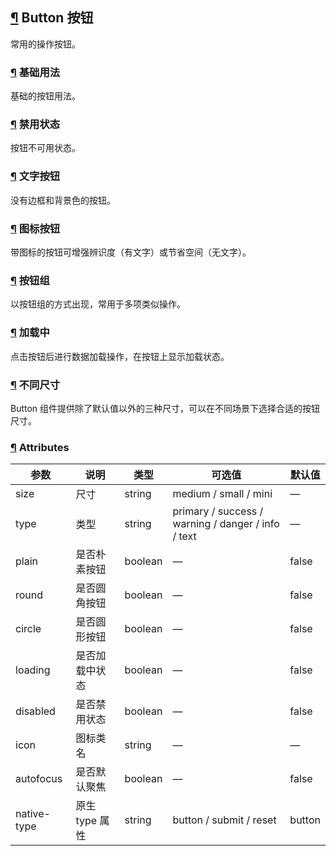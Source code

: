 ## [¶](https://element.eleme.cn/#/zh-CN/component/button#button-an-niu) Button 按钮

常用的操作按钮。

### [¶](https://element.eleme.cn/#/zh-CN/component/button#ji-chu-yong-fa) 基础用法

基础的按钮用法。

### [¶](https://element.eleme.cn/#/zh-CN/component/button#jin-yong-zhuang-tai) 禁用状态

按钮不可用状态。

### [¶](https://element.eleme.cn/#/zh-CN/component/button#wen-zi-an-niu) 文字按钮

没有边框和背景色的按钮。

### [¶](https://element.eleme.cn/#/zh-CN/component/button#tu-biao-an-niu) 图标按钮

带图标的按钮可增强辨识度（有文字）或节省空间（无文字）。

### [¶](https://element.eleme.cn/#/zh-CN/component/button#an-niu-zu) 按钮组

以按钮组的方式出现，常用于多项类似操作。

### [¶](https://element.eleme.cn/#/zh-CN/component/button#jia-zai-zhong) 加载中

点击按钮后进行数据加载操作，在按钮上显示加载状态。

### [¶](https://element.eleme.cn/#/zh-CN/component/button#bu-tong-chi-cun) 不同尺寸

Button 组件提供除了默认值以外的三种尺寸，可以在不同场景下选择合适的按钮尺寸。

### [¶](https://element.eleme.cn/#/zh-CN/component/button#attributes) Attributes

| 参数 | 说明 | 类型 | 可选值 | 默认值 |
| --- | --- | --- | --- | --- |
| size | 尺寸 | string | medium / small / mini | — |
| type | 类型 | string | primary / success / warning / danger / info / text | — |
| plain | 是否朴素按钮 | boolean | — | false |
| round | 是否圆角按钮 | boolean | — | false |
| circle | 是否圆形按钮 | boolean | — | false |
| loading | 是否加载中状态 | boolean | — | false |
| disabled | 是否禁用状态 | boolean | — | false |
| icon | 图标类名 | string | — | — |
| autofocus | 是否默认聚焦 | boolean | — | false |
| native-type | 原生 type 属性 | string | button / submit / reset | button |